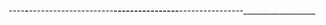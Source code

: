 -_-_-_-___-___-_---_-_-___-_---_-_-___---_---_---________-_---_---___---_---_---___-_---_-___-_---_-_-___---_-_-__________________
